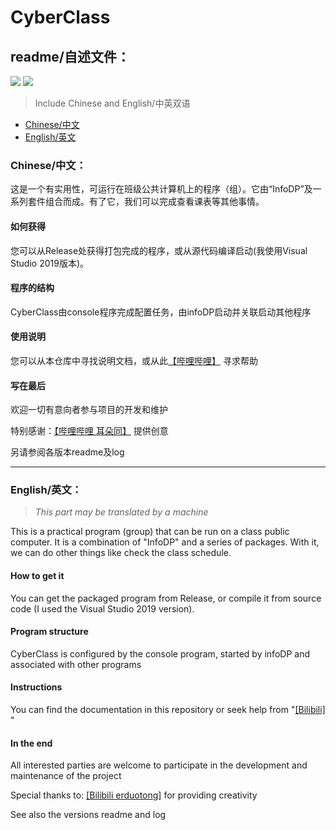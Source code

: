 # CyberClass

## readme/自述文件：

![](https://img.shields.io/badge/Language-C%2B%2B-blue?style=for-the-badge)
![](https://img.shields.io/badge/License-BSD3--Clause-green?style=for-the-badge)

> Include Chinese and English/中英双语

<!-- TOC -->
  * [Chinese/中文](#Chinese/中文：)
  * [English/英文](#English/英文：)
<!-- TOC -->

### Chinese/中文：

这是一个有实用性，可运行在班级公共计算机上的程序（组）。它由“InfoDP”及一系列套件组合而成。有了它，我们可以完成查看课表等其他事情。

#### 如何获得

您可以从Release处获得打包完成的程序，或从源代码编译启动(我使用Visual Studio 2019版本)。

#### 程序的结构

CyberClass由console程序完成配置任务，由infoDP启动并关联启动其他程序

#### 使用说明

您可以从本仓库中寻找说明文档，或从此[【哔哩哔哩】](https://m.bilibili.com/space/3493280968870105) 寻求帮助

#### 写在最后

欢迎一切有意向者参与项目的开发和维护

特别感谢：[【哔哩哔哩 耳朵同】](https://m.bilibili.com/space/1486177608) 提供创意

另请参阅各版本readme及log

---

### English/英文：

>*This part may be translated by a machine*

This is a practical program (group) that can be run on a class public computer. It is a combination of "InfoDP" and a series of packages. With it, we can do other things like check the class schedule.

#### How to get it

You can get the packaged program from Release, or compile it from source code (I used the Visual Studio 2019 version).

#### Program structure

CyberClass is configured by the console program, started by infoDP and associated with other programs

#### Instructions

You can find the documentation in this repository or seek help from "[[Bilibili]](https://m.bilibili.com/space/3493280968870105) "

#### In the end

All interested parties are welcome to participate in the development and maintenance of the project

Special thanks to: [[Bilibili erduotong]](https://m.bilibili.com/space/1486177608) for providing creativity

See also the versions readme and log
